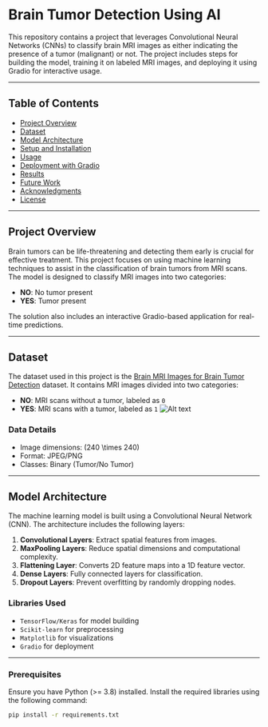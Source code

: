 # Brain Tumor Detection Using AI

This repository contains a project that leverages Convolutional Neural Networks (CNNs) to classify brain MRI images as either indicating the presence of a tumor (malignant) or not. The project includes steps for building the model, training it on labeled MRI images, and deploying it using Gradio for interactive usage.

---

## Table of Contents
- [Project Overview](#project-overview)
- [Dataset](#dataset)
- [Model Architecture](#model-architecture)
- [Setup and Installation](#setup-and-installation)
- [Usage](#usage)
- [Deployment with Gradio](#deployment-with-gradio)
- [Results](#results)
- [Future Work](#future-work)
- [Acknowledgments](#acknowledgments)
- [License](#license)

---

## Project Overview

Brain tumors can be life-threatening and detecting them early is crucial for effective treatment. This project focuses on using machine learning techniques to assist in the classification of brain tumors from MRI scans. The model is designed to classify MRI images into two categories:

- **NO**: No tumor present
- **YES**: Tumor present

The solution also includes an interactive Gradio-based application for real-time predictions.

---

## Dataset

The dataset used in this project is the [Brain MRI Images for Brain Tumor Detection](https://www.kaggle.com/navoneel/brain-mri-images-for-brain-tumor-detection) dataset. It contains MRI images divided into two categories:

- **NO**: MRI scans without a tumor, labeled as `0`
- **YES**: MRI scans with a tumor, labeled as `1`
![Alt text](https://th.bing.com/th/id/OIP.3xFhX87fwTlBLOlADBrmWQHaH3?w=236&h=220&c=11&rs=1&qlt=90&bgcl=ececec&o=6&pid=PersonalBing&p=0)

### Data Details
- Image dimensions: \(240 \times 240\)
- Format: JPEG/PNG
- Classes: Binary (Tumor/No Tumor)

---

## Model Architecture

The machine learning model is built using a Convolutional Neural Network (CNN). The architecture includes the following layers:

1. **Convolutional Layers**: Extract spatial features from images.
2. **MaxPooling Layers**: Reduce spatial dimensions and computational complexity.
3. **Flattening Layer**: Converts 2D feature maps into a 1D feature vector.
4. **Dense Layers**: Fully connected layers for classification.
5. **Dropout Layers**: Prevent overfitting by randomly dropping nodes.

### Libraries Used
- `TensorFlow/Keras` for model building
- `Scikit-learn` for preprocessing
- `Matplotlib` for visualizations
- `Gradio` for deployment

---


### Prerequisites
Ensure you have Python (>= 3.8) installed. Install the required libraries using the following command:

```bash
pip install -r requirements.txt

